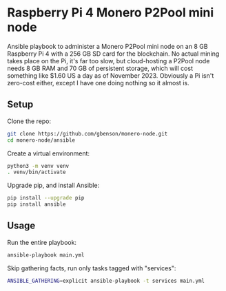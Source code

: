 # Raspberry Pi 4 Monero P2Pool mini node
Ansible playbook to administer a Monero P2Pool mini node on an 8 GB
Raspberry Pi 4 with a 256 GB SD card for the blockchain.  No actual
mining takes place on the Pi, it's far too slow, but cloud-hosting a
P2Pool node needs 8 GB RAM and 70 GB of persistent storage, which will
cost something like $1.60 US a day as of November 2023.  Obviously a
Pi isn't zero-cost either, except I have one doing nothing so it
almost is.

## Setup
Clone the repo:
```sh
git clone https://github.com/gbenson/monero-node.git
cd monero-node/ansible
```
Create a virtual environment:
```sh
python3 -m venv venv
. venv/bin/activate
```
Upgrade pip, and install Ansible:
```sh
pip install --upgrade pip
pip install ansible
```

## Usage
Run the entire playbook:
```sh
ansible-playbook main.yml
```
Skip gathering facts, run only tasks tagged with "services":
```sh
ANSIBLE_GATHERING=explicit ansible-playbook -t services main.yml
```
